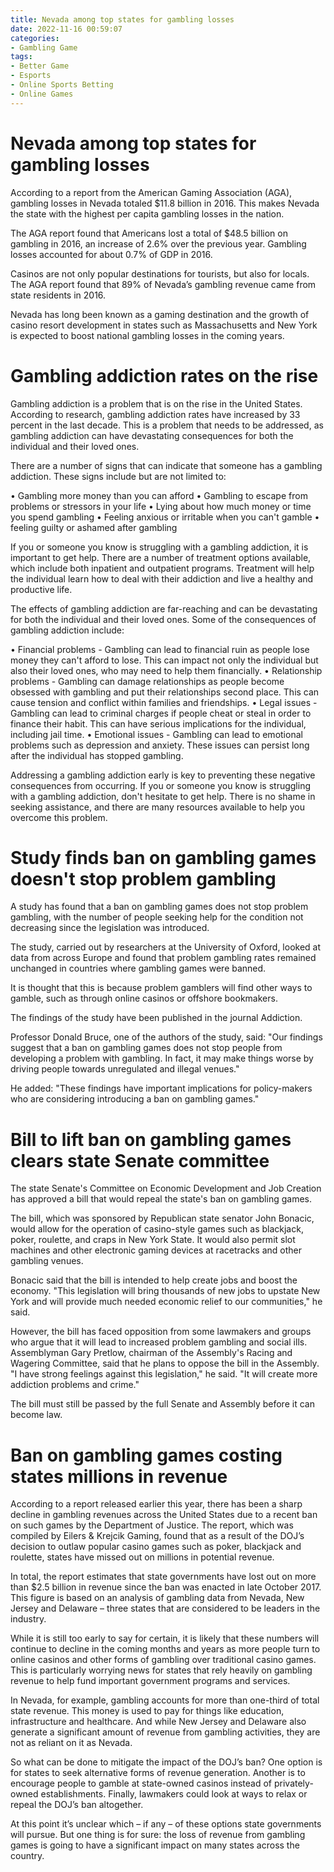 ```yaml
---
title: Nevada among top states for gambling losses
date: 2022-11-16 00:59:07
categories:
- Gambling Game
tags:
- Better Game
- Esports
- Online Sports Betting
- Online Games
---
```



#  Nevada among top states for gambling losses

According to a report from the American Gaming Association (AGA), gambling losses in Nevada totaled $11.8 billion in 2016. This makes Nevada the state with the highest per capita gambling losses in the nation.

The AGA report found that Americans lost a total of $48.5 billion on gambling in 2016, an increase of 2.6% over the previous year. Gambling losses accounted for about 0.7% of GDP in 2016.

Casinos are not only popular destinations for tourists, but also for locals. The AGA report found that 89% of Nevada’s gambling revenue came from state residents in 2016.

Nevada has long been known as a gaming destination and the growth of casino resort development in states such as Massachusetts and New York is expected to boost national gambling losses in the coming years.

#  Gambling addiction rates on the rise

Gambling addiction is a problem that is on the rise in the United States. According to research, gambling addiction rates have increased by 33 percent in the last decade. This is a problem that needs to be addressed, as gambling addiction can have devastating consequences for both the individual and their loved ones.

There are a number of signs that can indicate that someone has a gambling addiction. These signs include but are not limited to:

• Gambling more money than you can afford
 • Gambling to escape from problems or stressors in your life • Lying about how much money or time you spend gambling • Feeling anxious or irritable when you can't gamble • feeling guilty or ashamed after gambling

If you or someone you know is struggling with a gambling addiction, it is important to get help. There are a number of treatment options available, which include both inpatient and outpatient programs. Treatment will help the individual learn how to deal with their addiction and live a healthy and productive life.

The effects of gambling addiction are far-reaching and can be devastating for both the individual and their loved ones. Some of the consequences of gambling addiction include:

• Financial problems - Gambling can lead to financial ruin as people lose money they can't afford to lose. This can impact not only the individual but also their loved ones, who may need to help them financially. • Relationship problems - Gambling can damage relationships as people become obsessed with gambling and put their relationships second place. This can cause tension and conflict within families and friendships. • Legal issues - Gambling can lead to criminal charges if people cheat or steal in order to finance their habit. This can have serious implications for the individual, including jail time. • Emotional issues - Gambling can lead to emotional problems such as depression and anxiety. These issues can persist long after the individual has stopped gambling.

Addressing a gambling addiction early is key to preventing these negative consequences from occurring. If you or someone you know is struggling with a gambling addiction, don't hesitate to get help. There is no shame in seeking assistance, and there are many resources available to help you overcome this problem.

#  Study finds ban on gambling games doesn't stop problem gambling

A study has found that a ban on gambling games does not stop problem gambling, with the number of people seeking help for the condition not decreasing since the legislation was introduced.

The study, carried out by researchers at the University of Oxford, looked at data from across Europe and found that problem gambling rates remained unchanged in countries where gambling games were banned.

It is thought that this is because problem gamblers will find other ways to gamble, such as through online casinos or offshore bookmakers.

The findings of the study have been published in the journal Addiction.

Professor Donald Bruce, one of the authors of the study, said: "Our findings suggest that a ban on gambling games does not stop people from developing a problem with gambling. In fact, it may make things worse by driving people towards unregulated and illegal venues."

He added: "These findings have important implications for policy-makers who are considering introducing a ban on gambling games."

#  Bill to lift ban on gambling games clears state Senate committee

The state Senate's Committee on Economic Development and Job Creation has approved a bill that would repeal the state's ban on gambling games.

The bill, which was sponsored by Republican state senator John Bonacic, would allow for the operation of casino-style games such as blackjack, poker, roulette, and craps in New York State. It would also permit slot machines and other electronic gaming devices at racetracks and other gambling venues.

Bonacic said that the bill is intended to help create jobs and boost the economy. "This legislation will bring thousands of new jobs to upstate New York and will provide much needed economic relief to our communities," he said.

However, the bill has faced opposition from some lawmakers and groups who argue that it will lead to increased problem gambling and social ills. Assemblyman Gary Pretlow, chairman of the Assembly's Racing and Wagering Committee, said that he plans to oppose the bill in the Assembly. "I have strong feelings against this legislation," he said. "It will create more addiction problems and crime."

The bill must still be passed by the full Senate and Assembly before it can become law.

#  Ban on gambling games costing states millions in revenue

According to a report released earlier this year, there has been a sharp decline in gambling revenues across the United States due to a recent ban on such games by the Department of Justice. The report, which was compiled by Eilers & Krejcik Gaming, found that as a result of the DOJ’s decision to outlaw popular casino games such as poker, blackjack and roulette, states have missed out on millions in potential revenue.

In total, the report estimates that state governments have lost out on more than $2.5 billion in revenue since the ban was enacted in late October 2017. This figure is based on an analysis of gambling data from Nevada, New Jersey and Delaware – three states that are considered to be leaders in the industry.

While it is still too early to say for certain, it is likely that these numbers will continue to decline in the coming months and years as more people turn to online casinos and other forms of gambling over traditional casino games. This is particularly worrying news for states that rely heavily on gambling revenue to help fund important government programs and services.

In Nevada, for example, gambling accounts for more than one-third of total state revenue. This money is used to pay for things like education, infrastructure and healthcare. And while New Jersey and Delaware also generate a significant amount of revenue from gambling activities, they are not as reliant on it as Nevada.

So what can be done to mitigate the impact of the DOJ’s ban? One option is for states to seek alternative forms of revenue generation. Another is to encourage people to gamble at state-owned casinos instead of privately-owned establishments. Finally, lawmakers could look at ways to relax or repeal the DOJ’s ban altogether.

At this point it’s unclear which – if any – of these options state governments will pursue. But one thing is for sure: the loss of revenue from gambling games is going to have a significant impact on many states across the country.